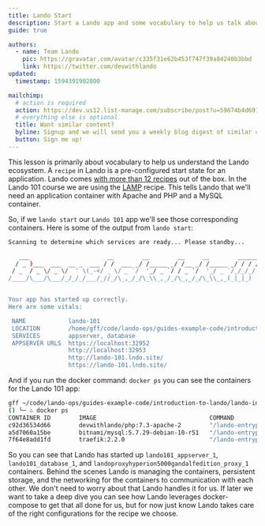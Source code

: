 ```yaml
---
title: Lando Start
description: Start a Lando app and some vocabulary to help us talk about Lando.
guide: true

authors:
  - name: Team Lando
    pic: https://gravatar.com/avatar/c335f31e62b453f747f39a84240b3bbd
    link: https://twitter.com/devwithlando
updated:
  timestamp: 1594391902000

mailchimp:
  # action is required
  action: https://dev.us12.list-manage.com/subscribe/post?u=59874b4d6910fa65e724a4648&amp;id=613837077f
  # everything else is optional
  title: Want similar content?
  byline: Signup and we will send you a weekly blog digest of similar content to keep you satiated.
  button: Sign me up!
---
```


This lesson is primarily about vocabulary to help us understand the Lando ecosystem. A `recipe` in Lando is a pre-configured start state for an application. Lando comes [with more than 12 recipes](/config/recipes.html) out of the box. In the Lando 101 course we are using the [LAMP](/config/lamp.html#getting-started) recipe. This tells Lando that we'll need an application container with Apache and PHP and a MySQL container.

So, if we `lando start` our `Lando 101` app we'll see those corresponding containers. Here is some of the output from `lando start`:

```bash
Scanning to determine which services are ready... Please standby...

   ___                      __        __        __     __        ______
  / _ )___  ___  __ _  ___ / /  ___ _/ /_____ _/ /__ _/ /_____ _/ / / /
 / _  / _ \/ _ \/  ' \(_-</ _ \/ _ `/  '_/ _ `/ / _ `/  '_/ _ `/_/_/_/
/____/\___/\___/_/_/_/___/_//_/\_,_/_/\_\\_,_/_/\_,_/_/\_\\_,_(_|_|_)


Your app has started up correctly.
Here are some vitals:

 NAME            lando-101
 LOCATION        /home/gff/code/lando-ops/guides-example-code/introduction-to-lando/lando-init
 SERVICES        appserver, database
 APPSERVER URLS  https://localhost:32952
                 http://localhost:32953
                 http://lando-101.lndo.site/
                 https://lando-101.lndo.site/
```

And if you run the docker command: `docker ps` you can see the containers for the Lando 101 app:

```bash
gff ~/code/lando-ops/guides-example-code/introduction-to-lando/lando-init
() └─ ∴ docker ps
CONTAINER ID        IMAGE                                COMMAND                  CREATED             STATUS              PORTS                                                                     NAMES
c92d36534d66        devwithlando/php:7.3-apache-2        "/lando-entrypoint.s…"   25 seconds ago      Up 23 seconds       127.0.0.1:32953->80/tcp, 127.0.0.1:32952->443/tcp                         lando101_appserver_1
a5d7060a15be        bitnami/mysql:5.7.29-debian-10-r51   "/lando-entrypoint.s…"   25 seconds ago      Up 23 seconds       127.0.0.1:32951->3306/tcp                                                 lando101_database_1
7f64e8add1fd        traefik:2.2.0                        "/lando-entrypoint.s…"   30 hours ago        Up 25 seconds       127.0.0.1:80->80/tcp, 127.0.0.1:443->443/tcp, 127.0.0.1:32950->8080/tcp   landoproxyhyperion5000gandalfedition_proxy_1

```

So you can see that Lando has started up `lando101_appserver_1`, `lando101_database_1`, and `landoproxyhyperion5000gandalfedition_proxy_1` containers. Behind the scenes Lando is managing the containers, persistent storage, and the networking for the containers to communication with each other. We don't need to worry about that Lando handles it for us. If later we want to take a deep dive you can see how Lando leverages docker-compose to get that all done for us, but for now just know Lando takes care of the right configurations for the recipe we choose.
